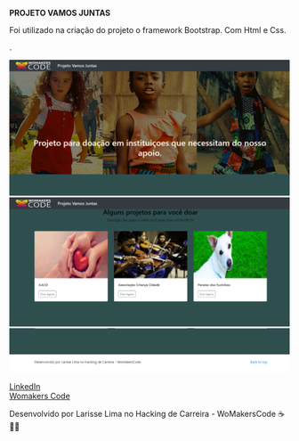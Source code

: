 <strong>PROJETO VAMOS JUNTAS</strong><br>

Foi utilizado na criação do  projeto o framework Bootstrap. Com Html e Css.

.<br>



<img src="prints/print1.png">
<img src="prints/print2.png">
<img src="prints/print3.png">


[ LinkedIn ](https://www.linkedin.com/in/larisselima/)<br/>
[ Womakers Code ](https://womakerscode.org/carreira)


Desenvolvido por Larisse Lima no  Hacking de Carreira - WoMakersCode
☕ 👩‍💻

